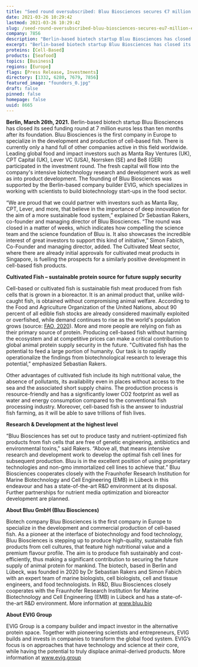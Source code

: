 ```yaml
---
title: "Seed round oversubscribed: Bluu Biosciences secures €7 million – Europe's first cell-based fish biotech company takes off"
date: 2021-03-26 10:29:42
lastmod: 2021-03-26 10:29:42
slug: /seed-round-oversubscribed-bluu-biosciences-secures-eu7-million-europes-first-cell-based
company: 7856
description: "Berlin-based biotech startup Bluu Biosciences has closed its seed funding round at 7 million euros less than ten months after its foundation. Bluu Biosciences is the first company in Europe to specialize in the development and production of cell-based fish."
excerpt: "Berlin-based biotech startup Bluu Biosciences has closed its seed funding round at 7 million euros less than ten months after its foundation. Bluu Biosciences is the first company in Europe to specialize in the development and production of cell-based fish."
proteins: [Cell-Based]
products: [Seafood]
topics: [Business]
regions: [Europe]
flags: [Press Release, Investments]
directory: [1332, 6280, 7679, 7856]
featured_image: "founders_0.jpg"
draft: false
pinned: false
homepage: false
uuid: 8665
---
```

<p><strong>Berlin, March 26th, 2021.</strong> Berlin-based biotech startup Bluu Biosciences has closed its seed funding round at 7 million euros less than ten months after its foundation. Bluu Biosciences is the first company in Europe to specialize in the development and production of cell-based fish. There is currently only a hand full of other companies active in this field worldwide. Leading global food and impact investors such as Manta Ray Ventures (UK), CPT Capital (UK), Lever VC (USA), Norrsken (SE) and Be8 (GER) participated in the investment round. The fresh capital will flow into the company's intensive biotechnology research and development work as well as into product development. The founding of Bluu Biosciences was supported by the Berlin-based company builder EVIG, which specializes in working with scientists to build biotechnology start-ups in the food sector.</p>
<p>“We are proud that we could partner with investors such as Manta Ray, CPT, Lever, and more, that believe in the importance of deep innovation for the aim of a more sustainable food system,” explained Dr Sebastian Rakers, co-founder and managing director of Bluu Biosciences. “The round was closed in a matter of weeks, which indicates how compelling the science team and the science foundation of Bluu is. It also showcases the incredible interest of great investors to support this kind of initiative,” Simon Fabich, Co-Founder and managing director, added. The Cultivated Meat sector, where there are already initial approvals for cultivated meat products in Singapore, is fuelling the prospects for a similarly positive development in cell-based fish products.</p>
<p><strong>Cultivated Fish – sustainable protein source for future supply security</strong></p>
<p>Cell-based or cultivated fish is sustainable fish meat produced from fish cells that is grown in a bioreactor. It is an animal product that, unlike wild-caught fish, is obtained without compromising animal welfare. According to the Food and Agriculture Organization of the United Nations, about 90 percent of all edible fish stocks are already considered maximally exploited or overfished, while demand continues to rise as the world's population grows (source: <a href="http://www.fao.org/state-of-fisheries-aquaculture/en/">FAO, 2020</a>). More and more people are relying on fish as their primary source of protein. Producing cell-based fish without harming the ecosystem and at competitive prices can make a critical contribution to global animal protein supply security in the future. "Cultivated fish has the potential to feed a large portion of humanity. Our task is to rapidly operationalize the findings from biotechnological research to leverage this potential,” emphasized Sebastian Rakers.</p>
<p>Other advantages of cultivated fish include its high nutritional value, the absence of pollutants, its availability even in places without access to the sea and the associated short supply chains. The production process is resource-friendly and has a significantly lower CO2 footprint as well as water and energy consumption compared to the conventional fish processing industry. Moreover, cell-based fish is the answer to industrial fish farming, as it will be able to save trillions of fish lives.</p>
<p><strong>Research & Development at the highest level</strong></p>
<p>“Bluu Biosciences has set out to produce tasty and nutrient-optimized fish products from fish cells that are free of genetic engineering, antibiotics and environmental toxins," said Rakers. “Above all, that means intensive research and development work to develop the optimal fish cell lines for subsequent production. Bluu is in the excellent position of using proprietary technologies and non-gmo immortalized cell lines to achieve that.” Bluu Biosciences cooperates closely with the Fraunhofer Research Institution for Marine Biotechnology and Cell Engineering (EMB) in Lübeck in this endeavour and has a state-of-the-art R&D environment at its disposal. Further partnerships for nutrient media optimization and bioreactor development are planned.</p>
<p><strong>About Bluu GmbH (Bluu Biosciences)</strong></p>
<p>Biotech company Bluu Biosciences is the first company in Europe to specialize in the development and commercial production of cell-based fish. As a pioneer at the interface of biotechnology and food technology, Bluu Biosciences is stepping up to produce high-quality, sustainable fish products from cell cultures, that feature high nutritional value and a premium flavour profile. The aim is to produce fish sustainably and cost-efficiently, thus making a significant contribution to securing the future supply of animal protein for mankind. The biotech, based in Berlin and Lübeck, was founded in 2020 by Dr Sebastian Rakers and Simon Fabich with an expert team of marine biologists, cell biologists, cell and tissue engineers, and food technologists. In R&D, Bluu Biosciences closely cooperates with the Fraunhofer Research Institution for Marine Biotechnology and Cell Engineering (EMB) in Lübeck and has a state-of-the-art R&D environment. More information at <a href="http://www.bluu.bio">www.bluu.bio</a></p>
<p><strong>About EVIG Group</strong></p>
<p>EVIG Group is a company builder and impact investor in the alternative protein space. Together with pioneering scientists and entrepreneurs, EVIG builds and invests in companies to transform the global food system. EVIG’s focus is on approaches that have technology and science at their core, while having the potential to truly displace animal-derived products. More information at <a href="http://www.evig.group">www.evig.group</a></p>
